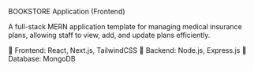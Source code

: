 BOOKSTORE Application (Frontend)

A full-stack MERN application template for managing medical insurance plans, allowing staff to view, add, and update plans efficiently.

🔹 Frontend: React, Next.js, TailwindCSS
🔹 Backend: Node.js, Express.js
🔹 Database: MongoDB
